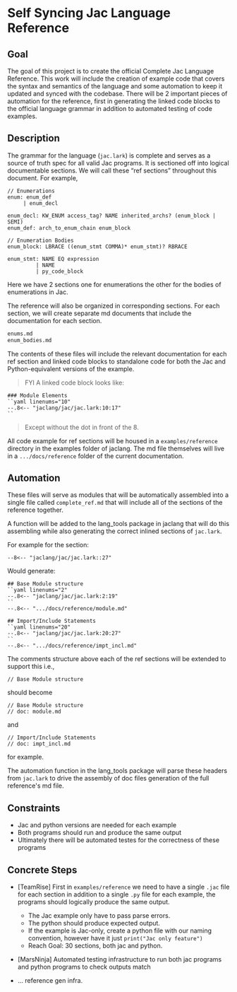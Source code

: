 # Self Syncing Jac Language Reference

## Goal

The goal of this project is to create the official Complete Jac Language Reference. This work will include the creation of example code that covers the syntax and semantics of the language and some automation to keep it updated and synced with the codebase. There will be 2 important pieces of automation for the reference, first in generating the linked code blocks to the official language grammar in addition to automated testing of code examples.

## Description

The grammar for the language (`jac.lark`) is complete and serves as a source of truth spec for all valid Jac programs. It is sectioned off into logical documentable sections. We will call these “ref sections” throughout this document. For example,

```
// Enumerations
enum: enum_def
     | enum_decl

enum_decl: KW_ENUM access_tag? NAME inherited_archs? (enum_block | SEMI)
enum_def: arch_to_enum_chain enum_block

// Enumeration Bodies
enum_block: LBRACE ((enum_stmt COMMA)* enum_stmt)? RBRACE

enum_stmt: NAME EQ expression
         | NAME
         | py_code_block
```

Here we have 2 sections one for enumerations the other for the bodies of enumerations in Jac.

The reference will also be organized in corresponding sections. For each section, we will create separate md documents that include the documentation for each section.

```bash
enums.md
enum_bodies.md
```

The contents of these files will include the relevant documentation for each ref section and linked code blocks to standalone code for both the Jac and Python-equivalent versions of the example.

> FYI
> A linked code block looks like:
>
```
### Module Elements
``yaml linenums="10"
--.8<-- "jaclang/jac/jac.lark:10:17"
``
```
> Except without the dot in front of the 8.


All code example for ref sections will be housed in a `examples/reference` directory in the examples folder of jaclang. The md file themselves will live in a `.../docs/reference` folder of the current documentation.

## Automation

These files will serve as modules that will be automatically assembled into a single file called `complete_ref.md` that will include all of the sections of the reference together.

A function will be added to the lang_tools package in jaclang that will do this assembling while also generating the correct inlined sections of `jac.lark`.


For example for the section:

``` linenums="1"
--8<-- "jaclang/jac/jac.lark::27"
```

Would generate:

```
## Base Module structure
``yaml linenums="2"
--.8<-- "jaclang/jac/jac.lark:2:19"
``
--.8<-- ".../docs/reference/module.md"

## Import/Include Statements
``yaml linenums="20"
--.8<-- "jaclang/jac/jac.lark:20:27"
``
--.8<-- ".../docs/reference/impt_incl.md"
```

The comments structure above each of the ref sections will be extended to support this i.e.,
```
// Base Module structure
```

should become

```
// Base Module structure
// doc: module.md
```

and

```
// Import/Include Statements
// doc: impt_incl.md
```

for example.

The automation function in the lang_tools package will parse these headers from `jac.lark` to drive the assembly of doc files generation of the full reference's md file.

## Constraints

- Jac and python versions are needed for each example
- Both programs should run and produce the same output
- Ultimately there will be automated testes for the correctness of these programs

## Concrete Steps

* [TeamRise] First in `examples/reference` we need to have a single `.jac` file for each section in addition to a single `.py` file for each example, the programs should logically produce the same output.

    * The Jac example only have to pass parse errors.
    * The python should produce expected output.
    * If the example is Jac-only, create a python file with our naming convention, however have it just `print("Jac only feature")`
    * Reach Goal: 30 sections, both jac and python.

* [MarsNinja] Automated testing infrastructure to run both jac programs and python programs to check outputs match

* ... reference gen infra.